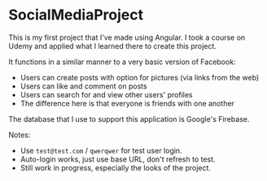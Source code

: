 # SocialMediaProject

This is my first project that I've made using Angular. 
I took a course on Udemy and applied what I learned there to create this project.

It functions in a similar manner to a very basic version of Facebook: 
 - Users can create posts with option for pictures (via links from the web)
 - Users can like and comment on posts
 - Users can search for and view other users' profiles 
 - The difference here is that everyone is friends with one another
 
The database that I use to support this application is Google's Firebase. 

Notes: 
 - Use `test@test.com` / `qwerqwer` for test user login. 
 - Auto-login works, just use base URL, don't refresh to test.
 - Still work in progress, especially the looks of the project.
